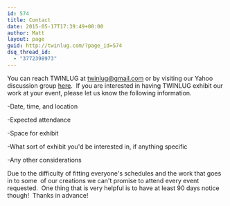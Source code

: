 ```yaml
---
id: 574
title: Contact
date: 2015-05-17T17:39:49+00:00
author: Matt
layout: page
guid: http://twinlug.com/?page_id=574
dsq_thread_id:
  - "3772398973"
---
```

You can reach TWINLUG at <twinlug@gmail.com> or by visiting our Yahoo discussion group [here](https://groups.yahoo.com/neo/groups/TwinLUG/conversations/messages).  If you are interested in having TWINLUG exhibit our work at your event, please let us know the following information.

-Date, time, and location

-Expected attendance

-Space for exhibit

-What sort of exhibit you'd be interested in, if anything specific

-Any other considerations

Due to the difficulty of fitting everyone's schedules and the work that goes in to some  of our creations we can't promise to attend every event requested.  One thing that is very helpful is to have at least 90 days notice though!  Thanks in advance!